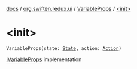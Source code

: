 [docs](../../index.md) / [org.swiften.redux.ui](../index.md) / [VariableProps](index.md) / [&lt;init&gt;](./-init-.md)

# &lt;init&gt;

`VariableProps(state: `[`State`](index.md#State)`, action: `[`Action`](index.md#Action)`)`

[IVariableProps](../-i-variable-props/index.md) implementation

